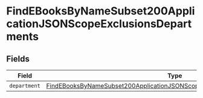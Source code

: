 # FindEBooksByNameSubset200ApplicationJSONScopeExclusionsDepartments


## Fields

| Field                                                                                                                                                                                   | Type                                                                                                                                                                                    | Required                                                                                                                                                                                | Description                                                                                                                                                                             |
| --------------------------------------------------------------------------------------------------------------------------------------------------------------------------------------- | --------------------------------------------------------------------------------------------------------------------------------------------------------------------------------------- | --------------------------------------------------------------------------------------------------------------------------------------------------------------------------------------- | --------------------------------------------------------------------------------------------------------------------------------------------------------------------------------------- |
| `department`                                                                                                                                                                            | [FindEBooksByNameSubset200ApplicationJSONScopeExclusionsDepartmentsDepartment](../../models/operations/findebooksbynamesubset200applicationjsonscopeexclusionsdepartmentsdepartment.md) | :heavy_minus_sign:                                                                                                                                                                      | N/A                                                                                                                                                                                     |